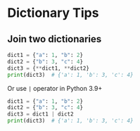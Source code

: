 # Dictionary Tips

## Join two dictionaries

```python
dict1 = {"a": 1, "b": 2}
dict2 = {"b": 3, "c": 4}
dict3 = {**dict1, **dict2}
print(dict3)  # {'a': 1, 'b': 3, 'c': 4}
```

Or use `|` operator in Python 3.9+

```python
dict1 = {"a": 1, "b": 2}
dict2 = {"b": 3, "c": 4}
dict3 = dict1 | dict2
print(dict3)  # {'a': 1, 'b': 3, 'c': 4}
```
